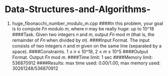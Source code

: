 # Data-Structures-and-Algorithms-

1. huge_fibonacchi_number_modulo_m.cpp
####In this problem, your goal is to compute 𝐹𝑛 modulo 𝑚, where 𝑛 may be really huge: up to 10^18
####Task. Given two integers 𝑛 and 𝑚, output 𝐹𝑛 mod 𝑚 (that is, the remainder of 𝐹𝑛 when divided by 𝑚).
####Input Format. The input consists of two integers 𝑛 and 𝑚 given on the same line (separated by a space). 
####Constraints. 1 ≤ 𝑛 ≤ 10^18, 2 ≤ 𝑚 ≤ 10^5
####Output Format. Output 𝐹𝑛 mod 𝑚.
####Time limit: 1 sec
####Memory limit: 536870912
####Results: max time used: 0.00/1.00, max memory used: 30261248/536870912
